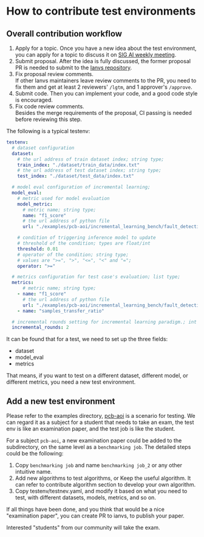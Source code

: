 # How to contribute test environments

## Overall contribution workflow

1. Apply for a topic.
   Once you have a new idea about the test environment, you can apply for a topic to discuss it on [SIG AI weekly meeting](http://github.com/kubeedge/ianvs.git).
2. Submit proposal.
   After the idea is fully discussed, the former proposal PR is needed to submit to the [Ianvs repository](http://github.com/kubeedge/ianvs.git).
3. Fix proposal review comments.  
   If other Ianvs maintainers leave review comments to the PR, you need to fix them and get at least 2 reviewers' `/lgtm`, and 1 approver's `/approve`.
4. Submit code.
   Then you can implement your code, and a good code style is encouraged.
5. Fix code review comments.  
   Besides the merge requirements of the proposal, CI passing is needed before reviewing this step.

The following is a typical testenv:

```yaml
testenv:
  # dataset configuration
  dataset:
    # the url address of train dataset index; string type;
    train_index: "./dataset/train_data/index.txt"
    # the url address of test dataset index; string type;
    test_index: "./dataset/test_data/index.txt"

  # model eval configuration of incremental learning;
  model_eval:
    # metric used for model evaluation
    model_metric:
      # metric name; string type;
      name: "f1_score"
      # the url address of python file
      url: "./examples/pcb-aoi/incremental_learning_bench/fault_detection/testenv/f1_score.py"

    # condition of triggering inference model to update
    # threshold of the condition; types are float/int
    threshold: 0.01
    # operator of the condition; string type;
    # values are ">=", ">", "<=", "<" and "=";
    operator: ">="

  # metrics configuration for test case's evaluation; list type;
  metrics:
      # metric name; string type;
    - name: "f1_score"
      # the url address of python file
      url: "./examples/pcb-aoi/incremental_learning_bench/fault_detection/testenv/f1_score.py"
    - name: "samples_transfer_ratio"

  # incremental rounds setting for incremental learning paradigm.; int type; default value is 2;
  incremental_rounds: 2
```

It can be found that for a test, we need to set up the three fields:

- dataset
- model_eval
- metrics

That means, if you want to test on a different dataset, different model, or different metrics, you need a new test environment.

## Add a new test environment

Please refer to the examples directory, [pcb-aoi](https://github.com/kubeedge/ianvs/tree/main/examples/pcb-aoi) is a scenario for testing.
We can regard it as a subject for a student that needs to take an exam, the test env is like an examination paper,
and the test job is like the student.

For a subject `pcb-aoi`, a new examination paper could be added to the subdirectory, on the same level as a `benchmarking job`.
The detailed steps could be the following:

1. Copy `benchmarking job` and name `benchmarking job_2` or any other intuitive name.
2. Add new algorithms to test algorithms, or Keep the useful algorithm. It can refer to contribute algorithm section to develop your own algorithm.
3. Copy testenv/testnev.yaml, and modify it based on what you need to test, with different datasets, models, metrics, and so on.

If all things have been done, and you think that would be a nice "examination paper", you can create PR to ianvs, to publish your paper.

Interested "students" from our community will take the exam.

[contribute algorithm]: how-to-contribute-algorithms.md